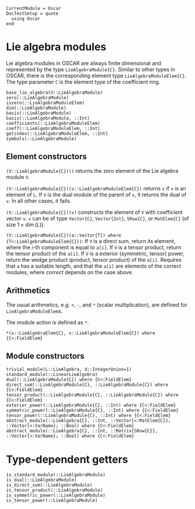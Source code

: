 ```@meta
CurrentModule = Oscar
DocTestSetup = quote
  using Oscar
end
```

# Lie algebra modules

Lie algebra modules in OSCAR are always finite dimensional and represented by the type
`LieAlgebraModule{C}`. Similar to other types in OSCAR, there is the corresponding
element type `LieAlgebraModuleElem{C}`.
The type parameter `C` is the element type of the coefficient ring.

```@docs
base_lie_algebra(V::LieAlgebraModule)
zero(::LieAlgebraModule)
iszero(::LieAlgebraModuleElem)
dim(::LieAlgebraModule)
basis(::LieAlgebraModule)
basis(::LieAlgebraModule, ::Int)
coefficients(::LieAlgebraModuleElem)
coeff(::LieAlgebraModuleElem, ::Int)
getindex(::LieAlgebraModuleElem, ::Int)
symbols(::LieAlgebraModule)
```

## Element constructors

`(V::LieAlgebraModule{C})()` returns the zero element of the Lie algebra module `V`.

`(V::LieAlgebraModule{C})(v::LieAlgebraModuleElem{C})` returns `v` if `v` is an element of `L`. If `V` is the dual module of the parent of `v`, it returns the dual of `v`. In all other cases, it fails.

`(V::LieAlgebraModule{C})(v)` constructs the element of `V` with coefficient vector `v`. `v` can be of type `Vector{C}`, `Vector{Int}`, `SRow{C}`, or `MatElem{C}` (of size $1 \times \dim(L)$).

`(V::LieAlgebraModule{C})(a::Vector{T}) where {T<:LieAlgebraModuleElem{C}})`: If `V` is a direct sum, return its element, where the $i$-th component is equal to `a[i]`.
If `V` is a tensor product, return the tensor product of the `a[i]`.
If `V` is a exterior (symmetric, tensor) power, return the wedge product
(product, tensor product) of the `a[i]`.
Requires that `a` has a suitable length, and that the `a[i]` are elements of the correct modules,
where _correct_ depends on the case above.


## Arithmetics
The usual arithmetics, e.g. `+`, `-`, and `*` (scalar multiplication), are defined for `LieAlgebraModuleElem`s.

The module action is defined as `*`.
```@docs
*(x::LieAlgebraElem{C}, v::LieAlgebraModuleElem{C}) where {C<:FieldElem}
```

## Module constructors

```@docs
trivial_module(L::LieAlgebra, d::IntegerUnion=1)
standard_module(::LinearLieAlgebra)
dual(::LieAlgebraModule{C}) where {C<:FieldElem}
direct_sum(::LieAlgebraModule{C}, ::LieAlgebraModule{C}) where {C<:FieldElem}
tensor_product(::LieAlgebraModule{C}, ::LieAlgebraModule{C}) where {C<:FieldElem}
exterior_power(::LieAlgebraModule{C}, ::Int) where {C<:FieldElem}
symmetric_power(::LieAlgebraModule{C}, ::Int) where {C<:FieldElem}
tensor_power(::LieAlgebraModule{C}, ::Int) where {C<:FieldElem}
abstract_module(::LieAlgebra{C}, ::Int, ::Vector{<:MatElem{C}}, ::Vector{<:VarName}; ::Bool) where {C<:FieldElem}
abstract_module(::LieAlgebra{C}, ::Int, ::Matrix{SRow{C}}, ::Vector{<:VarName}; ::Bool) where {C<:FieldElem}
```

# Type-dependent getters

```@docs
is_standard_module(::LieAlgebraModule)
is_dual(::LieAlgebraModule)
is_direct_sum(::LieAlgebraModule)
is_tensor_product(::LieAlgebraModule)
is_symmetric_power(::LieAlgebraModule)
is_tensor_power(::LieAlgebraModule)
```

